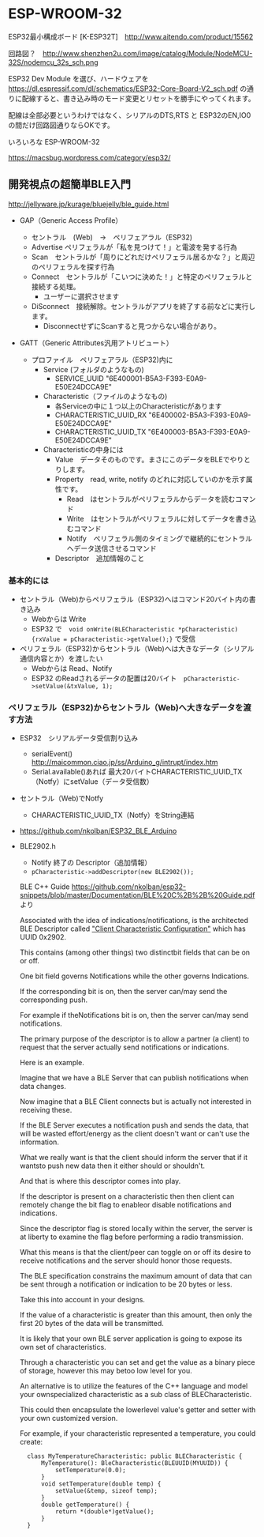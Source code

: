 # ESP-WROOM-32
ESP32最小構成ボード [K-ESP32T]　http://www.aitendo.com/product/15562

回路図？　http://www.shenzhen2u.com/image/catalog/Module/NodeMCU-32S/nodemcu_32s_sch.png

ESP32 Dev Module を選び、ハードウェアを https://dl.espressif.com/dl/schematics/ESP32-Core-Board-V2_sch.pdf の通りに配線すると、書き込み時のモード変更とリセットを勝手にやってくれます。

配線は全部必要というわけではなく、シリアルのDTS,RTS と ESP32のEN,IO0 の間だけ回路図通りならOKです。

いろいろな ESP-WROOM-32

https://macsbug.wordpress.com/category/esp32/

## 開発視点の超簡単BLE入門
http://jellyware.jp/kurage/bluejelly/ble_guide.html

- GAP（Generic Access Profile）
    - セントラル　(Web)　→　ペリフェアラル（ESP32)
    - Advertise ペリフェラルが「私を見つけて！」と電波を発する行為
    - Scan　セントラルが「周りにどれだけペリフェラル居るかな？」と周辺のペリフェラルを探す行為
    - Connect　セントラルが「こいつに決めた！」と特定のペリフェラルと接続する処理。
        - ユーザーに選択させます
    - DiSconnect　接続解除。セントラルがアプリを終了する前などに実行します。
        - DisconnectせずにScanすると見つからない場合があり。

- GATT（Generic Attributes汎用アトリビュート）
    - プロファイル　ペリフェアラル（ESP32)内に 
        - Service (フォルダのようなもの)　
           - SERVICE_UUID "6E400001-B5A3-F393-E0A9-E50E24DCCA9E" 
        - Characteristic（ファイルのようなもの)
            - 各Serviceの中に１つ以上のCharacteristicがあります
            - CHARACTERISTIC_UUID_RX "6E400002-B5A3-F393-E0A9-E50E24DCCA9E"
            - CHARACTERISTIC_UUID_TX "6E400003-B5A3-F393-E0A9-E50E24DCCA9E"
        - Characteristicの中身には
            - Value　データそのものです。まさにこのデータをBLEでやりとりします。
            - Property　read, write, notify のどれに対応していのかを示す属性です。
                - Read　はセントラルがペリフェラルからデータを読むコマンド
                - Write　はセントラルがペリフェラルに対してデータを書き込むコマンド
                - Notify　ペリフェラル側のタイミングで継続的にセントラルへデータ送信させるコマンド
            - Descriptor　追加情報のこと
        
### 基本的には
- セントラル（Web)からペリフェラル（ESP32)へはコマンド20バイト内の書き込み
    - Webからは Write
    - ESP32 で　`void onWrite(BLECharacteristic *pCharacteristic) {rxValue = pCharacteristic->getValue();}` で受信
- ペリフェラル（ESP32)からセントラル（Web)へは大きなデータ（シリアル通信内容とか）を渡したい
    - Webからは Read、Notify 
    - ESP32 のReadされるデータの配置は20バイト　`pCharacteristic->setValue(&txValue, 1);`

### ペリフェラル（ESP32)からセントラル（Web)へ大きなデータを渡す方法
- ESP32　シリアルデータ受信割り込み
    - serialEvent()  http://maicommon.ciao.jp/ss/Arduino_g/intrupt/index.htm
    - Serial.available()あれば 最大20バイトCHARACTERISTIC_UUID_TX（Notfy）にsetValue（データ受信数）
    
- セントラル（Web)でNotfy
    - CHARACTERISTIC_UUID_TX（Notfy）をString連結

- https://github.com/nkolban/ESP32_BLE_Arduino
- BLE2902.h
    - Notify 終了の Descriptor（追加情報）
    - `pCharacteristic->addDescriptor(new BLE2902());`

    BLE C++ Guide
        https://github.com/nkolban/esp32-snippets/blob/master/Documentation/BLE%20C%2B%2B%20Guide.pdf 
    より

    Associated with the idea of indications/notifications, is the architected BLE Descriptor called ["Client Characteristic Configuration"](https://www.bluetooth.com/specifications/gatt/viewer?attributeXmlFile=org.bluetooth.descriptor.gatt.client_characteristic_configuration.xml) which has UUID 0x2902. 
       
    This contains (among other things) two distinctbit fields that can be on or off.  
    
    One bit field governs Notifications while the other governs Indications. 
    
    If the corresponding bit is on, then the server can/may send the corresponding push.  
    
    For example if theNotifications bit is on, then the server can/may send notifications.  
    
    The primary purpose of the descriptor is to allow a partner (a client) to request that the server actually send notifications or indications.  
    
    Here is an example.
    
    Imagine that we have a BLE Server that can publish notifications when data changes.  
    
    Now imagine that a BLE Client connects but is actually not interested in receiving these.  
    
    If the BLE Server executes a notification push and sends the data, that will be wasted effort/energy as the client doesn't want or can't use the information. 
    
    What we really want is that the client should inform the server that if it wantsto push new data then it either should or shouldn't.  
    
    And that is where this descriptor comes into play.  
    
    If the descriptor is present on a characteristic then then client can remotely change the bit flag to enableor disable notifications and indications.  
    
    Since the descriptor flag is stored locally within the server, the server is at liberty to examine the flag before performing a radio transmission.
    
    What this means is that the client/peer can toggle on or off its desire to receive notifications and the server should honor those requests.
    
    The BLE specification constrains the maximum amount of data that can be sent through a notification or indication to be 20 bytes or less.  
    
    Take this into account in your designs.  
    
    If the value of a characteristic is greater than this amount, then only the first 20 bytes of the data will be transmitted.
    
    It is likely that your own BLE server application is going to expose its own set of characteristics.  
    
    Through a characteristic you can set and get the value as a binary piece of storage, however this may betoo low level for you.  
    
    An alternative is to utilize the features of the C++ language and model your ownspecialized characteristic as a sub class of BLECharacteristic.  
    
    This could then encapsulate the lowerlevel value's getter and setter with your own customized version.
    
    For example, if your characteristic represented a temperature, you could create:
    
        class MyTemperatureCharacteristic: public BLECharacteristic {
            MyTemperature(): BleCharacteristic(BLEUUID(MYUUID)) {
                setTemperature(0.0);
            }
            void setTemperature(double temp) {
                setValue(&temp, sizeof temp);
            }
            double getTemperature() {
                return *(double*)getValue();
            }
        }





